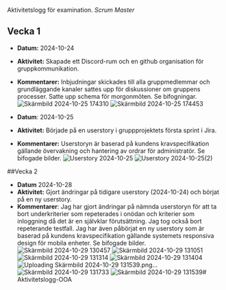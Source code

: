 
Aktivitetslogg för examination. *Scrum Master*

## Vecka 1
- **Datum:** 2024-10-24
- **Aktivitet:** Skapade ett Discord-rum och en github organisation för gruppkommunikation.
- **Kommentarer:** Inbjudningar skickades till alla gruppmedlemmar och grundläggande kanaler sattes upp för diskussioner om gruppens processer. Satte upp schema för morgonmöten. Se bifogningar. ![Skärmbild 2024-10-25 174310](https://github.com/user-attachments/assets/f81e4bed-16f5-4966-823c-434e0103e38d) ![Skärmbild 2024-10-25 174453](https://github.com/user-attachments/assets/b05b6042-ec7c-4b40-9d09-0131382847d9)

- **Datum**: 2024-10-25
- **Aktivitet:** Började på en userstory i gruppprojektets första sprint i Jira.
- **Kommentarer:** Userstoryn är baserad på kundens kravspecifikation gällande övervakning och hantering av ordrar för administratör. Se bifogade bilder. ![Userstory 2024-10-25](https://github.com/user-attachments/assets/4f2d2095-20ad-42d9-9632-24460ad7b4d2) 
![Userstory 2024-10-25(2)](https://github.com/user-attachments/assets/1b57d295-e5a4-4c6e-8b8f-7b0bee2c7fbc)

##Vecka 2
- **Datum** 2024-10-28
- **Aktivitet:** Gjort ändringar på tidigare userstory (2024-10-24) och börjat på en ny userstory.
- **Kommentarer**: Jag har gjort ändringar på nämnda userstoryn för att ta bort underkriterier som repeterades i onödan och kriterier som inloggning då det är en självklar förutsättning. Jag tog också bort repeterande testfall. Jag har även påbörjat en ny userstory som är baserad på kundens kravspecifikation gällande systemets responsiva design för mobila enheter. Se bifogade bilder. ![Skärmbild 2024-10-29 130457](https://github.com/user-attachments/assets/0cde8e0d-fc41-400b-bdf8-369a70d3f5b6) ![Skärmbild 2024-10-29 131051](https://github.com/user-attachments/assets/3fb2391b-4ed4-4e06-a0f4-08ad21126135) ![Skärmbild 2024-10-29 131314](https://github.com/user-attachments/assets/c3cbc2bc-8b8d-406e-b746-882b3fe32105) ![Skärmbild 2024-10-29 131404](https://github.com/user-attachments/assets/f6a92ec9-52fa-4c09-b786-d5ae3ce506a6) ![Uploading Skärmbild 2024-10-29 131539.png…]() ![Skärmbild 2024-10-29 131733](https://github.com/user-attachments/assets/50f03216-7500-48eb-ad53-822e39e24882) ![Skärmbild 2024-10-29 131539](https://github.com/user-attachments/assets/46458312-6a42-4c30-a164-dcb548399bc3)# Aktivitetslogg-OOA

